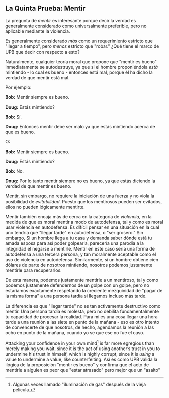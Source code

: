 ## La Quinta Prueba: Mentir

La pregunta de *mentir* es interesante porque decir la verdad es generalmente considerado como universalmente preferible, pero no aplicable mediante la violencia.

Es generalmente considerado *más* como un requerimiento estricto que "llegar a tiempo", pero *menos* estricto que "robar." ¿Qué tiene el marco de UPB que decir con respecto a esto?

Naturalmente, cualquier teoría moral que propone que "mentir es bueno" inmediatamente se autodestruye, ya que si el hombre proponiéndola *está* mintiendo - lo cual es bueno - entonces está mal, porque él ha dicho la verdad de que mentir está mal.

Por ejemplo:

**Bob:** Mentir siempre es bueno.

**Doug:** Estás mintiendo?

**Bob:** Sí.

**Doug:** Entonces mentir debe ser malo ya que estás mintiendo acerca de que es bueno.

O:

**Bob:** Mentir siempre es bueno.

**Doug:** Estás mintiendo?

**Bob:** No.

**Doug:** Por lo tanto mentir siempre no es bueno, ya que estás diciendo la verdad de que mentir es bueno.

Mentir, sin embargo, no requiere la iniciación de una fuerza y no viola la posibilidad de *evitabilidad*. Puesto que los mentirosos pueden ser evitados, ellos no pueden lógicamente mentirte.

Mentir también encaja más de cerca en la categoría de *violencia*, en la medida de que es moral mentir a modo de autodefensa, tal y como es moral usar violencia en autodefensa. Es difícil pensar en una situación en la cual uno tendría que "llegar tarde" en autodefensa, o "ser grosero." Sin embargo, Si un hombre llega a tu casa y demanda saber dónde está tu amada esposa para así poder golpearla, parecería una parodia a la integridad el negarse a mentirle. Mentir en este caso sería una forma de autodefensa a una tercera persona, y tan moralmente aceptable como el uso de violencia en autodefensa. Similarmente, si un hombre obtiene cien dólares de parte de nosotros mintiendo, nosotros podemos justamente mentirle para recuperarlos.

De esta manera, podemos justamente mentirle a un mentiroso, tal y como podemos justamente defendernos de un golpe con un golpe, pero no estaríamos exactamente respetando la creciente mezquinidad de "pagar de la misma forma" a una persona tardía si llegamos incluso más tarde.

La diferencia es que "llegar tarde" no es tan activamente destructivo como mentir. Una persona tardía es molesta, pero no debilita fundamentalmente tu capacidad de procesar la realidad. Para mi es una cosa llegar una hora tarde a una reunión a las siete en punto de la mañana - eso es otro intento de convencerte de que nosotros, de hecho, agendamos la reunión a las ocho en punto de la mañana, cuando yo se que ese no fue el caso.

Attacking your confidence in your own mind[^5] is far more egregious than merely making you wait, since it is the act of using another’s trust in you to undermine his trust in himself, which is highly corrupt, since it is *using* a value to undermine a value, like counterfeiting. Así es como UPB valida la ilógica de la proposición "mentir es bueno" y confirma que el acto de mentirle a alguien es peor que "estar atrasado" pero mejor que un "asalto"

[^5]: Algunas veces llamado "iluminación de gas" después de la vieja película.